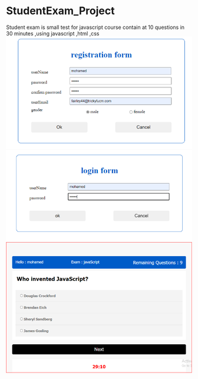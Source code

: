 # StudentExam_Project
Student exam is small test for javascript course  contain at 10 questions in 30 minutes ,using javascript ,html ,css
![My Image](images/reg.PNG)
![My Image](images/login.PNG)
![My Image](images/body2.PNG)
